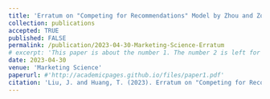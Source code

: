 ```yaml
---
title: 'Erratum on "Competing for Recommendations" Model by Zhou and Zou (2023)'
collection: publications
accepted: TRUE
published: FALSE
permalink: /publication/2023-04-30-Marketing-Science-Erratum
# excerpt: 'This paper is about the number 1. The number 2 is left for future work.'
date: 2023-04-30
venue: 'Marketing Science'
paperurl: #'http://academicpages.github.io/files/paper1.pdf'
citation: 'Liu, J. and Huang, T. (2023). Erratum on "Competing for Recommendations" Model by Zhou and Zou (2023). Marketing Science.'
---
```

<!-- Accepted by *Marketing Science*.  -->